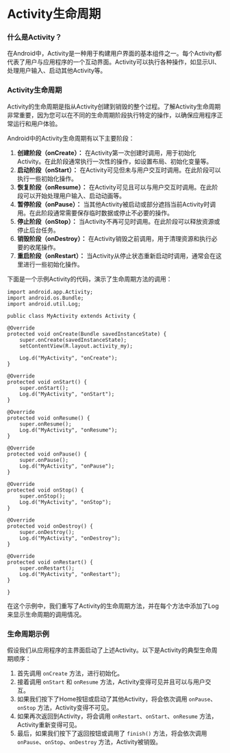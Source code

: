 # Activity生命周期

### 什么是Activity？

在Android中，Activity是一种用于构建用户界面的基本组件之一。每个Activity都代表了用户与应用程序的一个互动界面。Activity可以执行各种操作，如显示UI、处理用户输入、启动其他Activity等。

### Activity生命周期

Activity的生命周期是指从Activity创建到销毁的整个过程。了解Activity生命周期非常重要，因为您可以在不同的生命周期阶段执行特定的操作，以确保应用程序正常运行和用户体验。

Android中的Activity生命周期有以下主要阶段：

1. **创建阶段（onCreate）：** 在Activity第一次创建时调用，用于初始化Activity。在此阶段通常执行一次性的操作，如设置布局、初始化变量等。
2. **启动阶段（onStart）：** 在Activity可见但未与用户交互时调用。在此阶段可以执行一些初始化操作。
3. **恢复阶段（onResume）：** 在Activity可见且可以与用户交互时调用。在此阶段可以开始处理用户输入、启动动画等。
4. **暂停阶段（onPause）：** 当其他Activity被启动或部分遮挡当前Activity时调用。在此阶段通常需要保存临时数据或停止不必要的操作。
5. **停止阶段（onStop）：** 当Activity不再可见时调用。在此阶段可以释放资源或停止后台任务。
6. **销毁阶段（onDestroy）：** 在Activity销毁之前调用，用于清理资源和执行必要的收尾操作。
7. **重启阶段（onRestart）：** 当Activity从停止状态重新启动时调用，通常会在这里进行一些初始化操作。

下面是一个示例Activity的代码，演示了生命周期方法的调用：

```
import android.app.Activity;
import android.os.Bundle;
import android.util.Log;

public class MyActivity extends Activity {

@Override
protected void onCreate(Bundle savedInstanceState) {
    super.onCreate(savedInstanceState);
    setContentView(R.layout.activity_my);

​    Log.d("MyActivity", "onCreate");
}

@Override
protected void onStart() {
    super.onStart();
    Log.d("MyActivity", "onStart");
}

@Override
protected void onResume() {
    super.onResume();
    Log.d("MyActivity", "onResume");
}

@Override
protected void onPause() {
    super.onPause();
    Log.d("MyActivity", "onPause");
}

@Override
protected void onStop() {
    super.onStop();
    Log.d("MyActivity", "onStop");
}

@Override
protected void onDestroy() {
    super.onDestroy();
    Log.d("MyActivity", "onDestroy");
}

@Override
protected void onRestart() {
    super.onRestart();
    Log.d("MyActivity", "onRestart");
}

}
```

在这个示例中，我们重写了Activity的生命周期方法，并在每个方法中添加了Log来显示生命周期的调用情况。

### 生命周期示例

假设我们从应用程序的主界面启动了上述Activity。以下是Activity的典型生命周期顺序：

1. 首先调用 `onCreate` 方法，进行初始化。
2. 接着调用 `onStart` 和 `onResume` 方法，Activity变得可见并且可以与用户交互。
3. 如果我们按下了Home按钮或启动了其他Activity，将会依次调用 `onPause`、`onStop` 方法，Activity变得不可见。
4. 如果再次返回到Activity，将会调用 `onRestart`、`onStart`、`onResume` 方法，Activity重新变得可见。
5. 最后，如果我们按下了返回按钮或调用了 `finish()` 方法，将会依次调用 `onPause`、`onStop`、`onDestroy` 方法，Activity被销毁。
